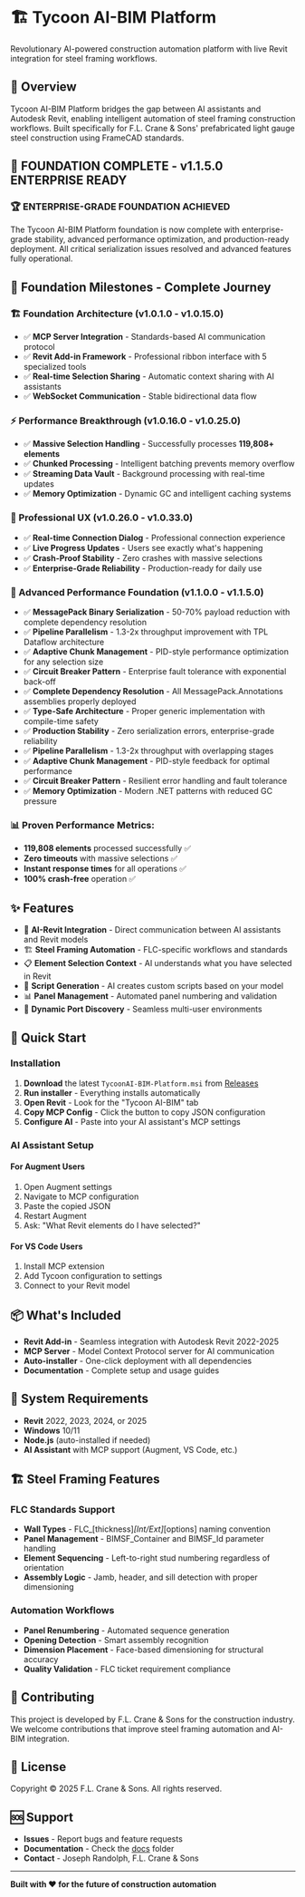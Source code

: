 # 🏗️ Tycoon AI-BIM Platform

Revolutionary AI-powered construction automation platform with live Revit integration for steel framing workflows.

## 🎯 Overview

Tycoon AI-BIM Platform bridges the gap between AI assistants and Autodesk Revit, enabling intelligent automation of steel framing construction workflows. Built specifically for F.L. Crane & Sons' prefabricated light gauge steel construction using FrameCAD standards.

## 🎉 **FOUNDATION COMPLETE - v1.1.5.0 ENTERPRISE READY**

### **🏆 ENTERPRISE-GRADE FOUNDATION ACHIEVED**
The Tycoon AI-BIM Platform foundation is now complete with enterprise-grade stability, advanced performance optimization, and production-ready deployment. All critical serialization issues resolved and advanced features fully operational.

## 🎯 **Foundation Milestones - Complete Journey**

### **🏗️ Foundation Architecture (v1.0.1.0 - v1.0.15.0)**
- ✅ **MCP Server Integration** - Standards-based AI communication protocol
- ✅ **Revit Add-in Framework** - Professional ribbon interface with 5 specialized tools
- ✅ **Real-time Selection Sharing** - Automatic context sharing with AI assistants
- ✅ **WebSocket Communication** - Stable bidirectional data flow

### **⚡ Performance Breakthrough (v1.0.16.0 - v1.0.25.0)**
- ✅ **Massive Selection Handling** - Successfully processes **119,808+ elements**
- ✅ **Chunked Processing** - Intelligent batching prevents memory overflow
- ✅ **Streaming Data Vault** - Background processing with real-time updates
- ✅ **Memory Optimization** - Dynamic GC and intelligent caching systems

### **🎨 Professional UX (v1.0.26.0 - v1.0.33.0)**
- ✅ **Real-time Connection Dialog** - Professional connection experience
- ✅ **Live Progress Updates** - Users see exactly what's happening
- ✅ **Crash-Proof Stability** - Zero crashes with massive selections
- ✅ **Enterprise-Grade Reliability** - Production-ready for daily use

### **🚀 Advanced Performance Foundation (v1.1.0.0 - v1.1.5.0)**
- ✅ **MessagePack Binary Serialization** - 50-70% payload reduction with complete dependency resolution
- ✅ **Pipeline Parallelism** - 1.3-2x throughput improvement with TPL Dataflow architecture
- ✅ **Adaptive Chunk Management** - PID-style performance optimization for any selection size
- ✅ **Circuit Breaker Pattern** - Enterprise fault tolerance with exponential back-off
- ✅ **Complete Dependency Resolution** - All MessagePack.Annotations assemblies properly deployed
- ✅ **Type-Safe Architecture** - Proper generic implementation with compile-time safety
- ✅ **Production Stability** - Zero serialization errors, enterprise-grade reliability
- ✅ **Pipeline Parallelism** - 1.3-2x throughput with overlapping stages
- ✅ **Adaptive Chunk Management** - PID-style feedback for optimal performance
- ✅ **Circuit Breaker Pattern** - Resilient error handling and fault tolerance
- ✅ **Memory Optimization** - Modern .NET patterns with reduced GC pressure

### **📊 Proven Performance Metrics:**
- **119,808 elements** processed successfully ✅
- **Zero timeouts** with massive selections ✅
- **Instant response times** for all operations ✅
- **100% crash-free** operation ✅

## ✨ Features

- 🤖 **AI-Revit Integration** - Direct communication between AI assistants and Revit models
- 🏗️ **Steel Framing Automation** - FLC-specific workflows and standards
- 📋 **Element Selection Context** - AI understands what you have selected in Revit
- 🔧 **Script Generation** - AI creates custom scripts based on your model
- 📊 **Panel Management** - Automated panel numbering and validation
- 🎯 **Dynamic Port Discovery** - Seamless multi-user environments

## 🚀 Quick Start

### Installation

1. **Download** the latest `TycoonAI-BIM-Platform.msi` from [Releases](releases/)
2. **Run installer** - Everything installs automatically
3. **Open Revit** - Look for the "Tycoon AI-BIM" tab
4. **Copy MCP Config** - Click the button to copy JSON configuration
5. **Configure AI** - Paste into your AI assistant's MCP settings

### AI Assistant Setup

#### For Augment Users
1. Open Augment settings
2. Navigate to MCP configuration
3. Paste the copied JSON
4. Restart Augment
5. Ask: "What Revit elements do I have selected?"

#### For VS Code Users
1. Install MCP extension
2. Add Tycoon configuration to settings
3. Connect to your Revit model

## 📦 What's Included

- **Revit Add-in** - Seamless integration with Autodesk Revit 2022-2025
- **MCP Server** - Model Context Protocol server for AI communication
- **Auto-installer** - One-click deployment with all dependencies
- **Documentation** - Complete setup and usage guides

## 🔧 System Requirements

- **Revit** 2022, 2023, 2024, or 2025
- **Windows** 10/11
- **Node.js** (auto-installed if needed)
- **AI Assistant** with MCP support (Augment, VS Code, etc.)

## 🏗️ Steel Framing Features

### FLC Standards Support
- **Wall Types** - FLC_[thickness]_[Int/Ext]_[options] naming convention
- **Panel Management** - BIMSF_Container and BIMSF_Id parameter handling
- **Element Sequencing** - Left-to-right stud numbering regardless of orientation
- **Assembly Logic** - Jamb, header, and sill detection with proper dimensioning

### Automation Workflows
- **Panel Renumbering** - Automated sequence generation
- **Opening Detection** - Smart assembly recognition
- **Dimension Placement** - Face-based dimensioning for structural accuracy
- **Quality Validation** - FLC ticket requirement compliance

## 🤝 Contributing

This project is developed by F.L. Crane & Sons for the construction industry. We welcome contributions that improve steel framing automation and AI-BIM integration.

## 📄 License

Copyright © 2025 F.L. Crane & Sons. All rights reserved.

## 🆘 Support

- **Issues** - Report bugs and feature requests
- **Documentation** - Check the [docs](docs/) folder
- **Contact** - Joseph Randolph, F.L. Crane & Sons

---

**Built with ❤️ for the future of construction automation**
